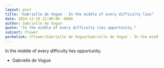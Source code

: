 ```yaml
---
layout: post
title: "Gabrielle de Vogue - In the middle of every difficulty lies"
date: 2024-12-28 12:00:00 -0000
author: Gabrielle de Vogue
quote: "In the middle of every difficulty lies opportunity."
subject: Flower
permalink: /Flower/Gabrielle de Vogue/Gabrielle de Vogue - In the middle of every difficulty lies
---
```


In the middle of every difficulty lies opportunity.

- Gabrielle de Vogue
